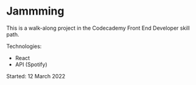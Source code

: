 # Jammming

This is a walk-along project in the Codecademy Front End Developer skill path.

Technologies:

- React
- API (Spotify)

Started: 12 March 2022
